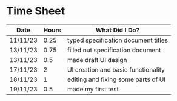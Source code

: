 # Time Sheet

| Date     | Hours | What Did I Do?                      |
|----------|-------|-------------------------------------|
| 11/11/23 | 0.25  | typed specification document titles |
| 13/11/23 | 0.75  | filled out specification document   |
| 13/11/23 | 0.5   | made draft UI design                |
| 17/11/23 | 2     | UI creation and basic functionality |
| 18/11/23 | 1     | editing and fixing some parts of UI | 
| 19/11/23 | 0.5   | made my first test                  |
